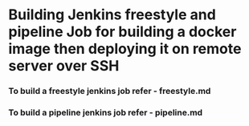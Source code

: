 # Building Jenkins freestyle and pipeline Job for building a docker image then deploying it on remote server over SSH

### To build a freestyle jenkins job refer - freestyle.md

### To build a pipeline jenkins job refer - pipeline.md
